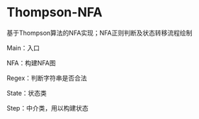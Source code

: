 # Thompson-NFA
基于Thompson算法的NFA实现；NFA正则判断及状态转移流程绘制

Main：入口

NFA：构建NFA图

Regex：判断字符串是否合法

State：状态类

Step：中介类，用以构建状态
